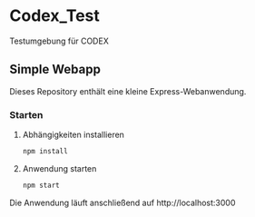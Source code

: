 # Codex_Test

Testumgebung für CODEX

## Simple Webapp

Dieses Repository enthält eine kleine Express-Webanwendung.

### Starten

1. Abhängigkeiten installieren
   ```bash
   npm install
   ```
2. Anwendung starten
   ```bash
   npm start
   ```

Die Anwendung läuft anschließend auf http://localhost:3000
